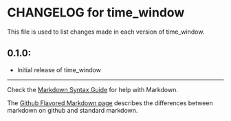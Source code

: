 # CHANGELOG for time_window

This file is used to list changes made in each version of time_window.

## 0.1.0:

* Initial release of time_window

- - -
Check the [Markdown Syntax Guide](http://daringfireball.net/projects/markdown/syntax) for help with Markdown.

The [Github Flavored Markdown page](http://github.github.com/github-flavored-markdown/) describes the differences between markdown on github and standard markdown.
